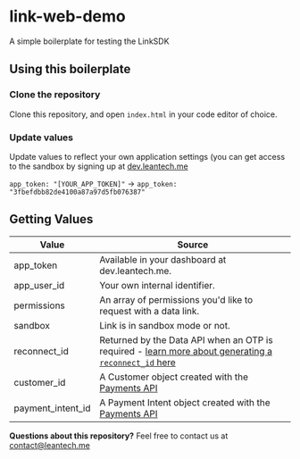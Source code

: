 # link-web-demo
A simple boilerplate for testing the LinkSDK

## Using this boilerplate

### Clone the repository
Clone this repository, and open `index.html` in your code editor of choice.

### Update values
Update values to reflect your own application settings (you can get access to the sandbox by signing up at [dev.leantech.me](https://dev.leantech.me)

`app_token: "[YOUR_APP_TOKEN]"` -> `app_token: "3fbefdbb82de4100a87a97d5fb076387"`

## Getting Values

| Value             | Source                                                                                                                                    |
|-------------------|-------------------------------------------------------------------------------------------------------------------------------------------|
| app_token         | Available in your dashboard at dev.leantech.me.                                                                                           |
| app_user_id       | Your own internal identifier.                                                                                                             |
| permissions       | An array of permissions you'd like to request with a data link.                                                                           |
| sandbox           | Link is in sandbox mode or not.                                                                                                           |
| reconnect_id      | Returned by the Data API when an OTP is required - [learn more about generating a `reconnect_id` here](https://docs.leantech.me/testing/) |
| customer_id       | A Customer object created with the [Payments API](https://docs.leantech.me/payment-api)                                                   |
| payment_intent_id | A Payment Intent object created with the  [Payments API](https://docs.leantech.me/payment-api)                                            |

**Questions about this repository?**
Feel free to contact us at contact@leantech.me 

